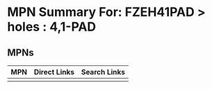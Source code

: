 



# MPN Summary For: FZEH41PAD > holes : 4,1-PAD

## MPNs
  

|MPN|Direct Links|Search Links|
| :--- | :--- | :--- |
||||
